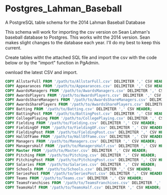 # Postgres_Lahman_Baseball
A PostgreSQL table schema for the 2014 Lahman Baseball Database

This schema will work for importing the csv version on Sean Lahman's baseball database to Postgres. This works wiht the 2014 version. Sean makes slight changes to the database each year. I'll do my best to keep this current.

Create tables witht the attached SQL file and import the csv with the code below or by the "import" function in PgAdmin.

ownload the latest CSV and import.

```sql
COPY AllstarFull FROM '/path/to/AllstarFull.csv' DELIMITER ',' CSV HEADER;
COPY Appearances FROM '/path/to/Appearances.csv' DELIMITER ',' CSV HEADER;
COPY AwardsManagers FROM '/path/to/AwardsManagers.csv' DELIMITER ',' CSV HEADER;
COPY AwardsPlayers FROM '/path/to/AwardsPlayers.csv' DELIMITER ',' CSV HEADER;
COPY AwardsShareManagers FROM '/path/to/AwardsShareManagers.csv' DELIMITER ',' CSV HEADER;
COPY AwardsSharePlayers FROM '/path/to/AwardsSharePlayers.csv' DELIMITER ',' CSV HEADER;
COPY Batting FROM '/path/to/Batting.csv' DELIMITER ',' CSV HEADER;
COPY BattingPost FROM '/path/to/BattingPost.csv' DELIMITER ',' CSV HEADER;
COPY CollegePlaying FROM '/path/to/CollegePlaying.csv' DELIMITER ',' CSV HEADER;
COPY Fielding FROM '/path/to/Fielding.csv' DELIMITER ',' CSV HEADER;
COPY FieldingOF FROM '/path/to/FieldingOF.csv' DELIMITER ',' CSV HEADER;
COPY FieldingPost FROM '/path/to/FieldingPost.csv' DELIMITER ',' CSV HEADER;
COPY HallOfFame FROM '/path/to/HallOfFame.csv' DELIMITER ',' CSV HEADER;
COPY Managers FROM '/path/to/Managers.csv' DELIMITER ',' CSV HEADER;
COPY ManagersHalf FROM '/path/to/ManagersHalf.csv' DELIMITER ',' CSV HEADER;
COPY Master FROM '/path/to/Master.csv' DELIMITER ',' CSV HEADER;
COPY Pitching FROM '/path/to/Pitching.csv' DELIMITER ',' CSV HEADER;
COPY PitchingPost FROM '/path/to/PitchingPost.csv' DELIMITER ',' CSV HEADER;
COPY Salaries FROM '/path/to/Salaries.csv' DELIMITER ',' CSV HEADER;
COPY Schools FROM '/path/to/Schools.csv' DELIMITER ',' CSV HEADER;
COPY SeriesPost FROM '/path/to/SeriesPost.csv' DELIMITER ',' CSV HEADER;
COPY Teams FROM '/path/to/Teams.csv' DELIMITER ',' CSV HEADER;
COPY TeamsFranchises FROM '/path/to/TeamsFranchises.csv' DELIMITER ',' CSV HEADER;
COPY TeamsHalf FROM '/path/to/TeamsHalf.csv' DELIMITER ',' CSV HEADER;
```
